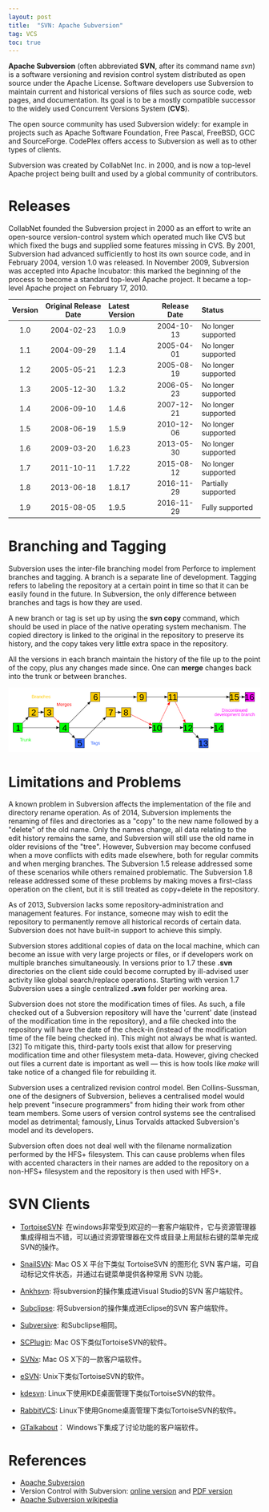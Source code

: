 ```yaml
---
layout: post
title:  "SVN: Apache Subversion"
tag: VCS
toc: true
---
```


**Apache Subversion** (often abbreviated **SVN**, after its command name *svn*) is a software versioning and revision control system distributed as open source under the Apache License. Software developers use Subversion to maintain current and historical versions of files such as source code, web pages, and documentation. Its goal is to be a mostly compatible successor to the widely used Concurrent Versions System (**CVS**).

The open source community has used Subversion widely: for example in projects such as Apache Software Foundation, Free Pascal, FreeBSD, GCC and SourceForge. CodePlex offers access to Subversion as well as to other types of clients.

Subversion was created by CollabNet Inc. in 2000, and is now a top-level Apache project being built and used by a global community of contributors.

<!--more-->

# Releases

CollabNet founded the Subversion project in 2000 as an effort to write an open-source version-control system which operated much like CVS but which fixed the bugs and supplied some features missing in CVS. By 2001, Subversion had advanced sufficiently to host its own source code, and in February 2004, version 1.0 was released. In November 2009, Subversion was accepted into Apache Incubator: this marked the beginning of the process to become a standard top-level Apache project. It became a top-level Apache project on February 17, 2010.

| Version | Original Release Date | Latest Version | Release Date | Status              |
| :-----: | :-------------------: | :------------- | :----------: | :------------------ |
| 1.0     | 2004-02-23            | 1.0.9          | 2004-10-13   | No longer supported |
| 1.1     | 2004-09-29            | 1.1.4          | 2005-04-01   | No longer supported |
| 1.2     | 2005-05-21            | 1.2.3          | 2005-08-19   | No longer supported |
| 1.3     | 2005-12-30            | 1.3.2          | 2006-05-23   | No longer supported |
| 1.4     | 2006-09-10            | 1.4.6          | 2007-12-21   | No longer supported |
| 1.5     | 2008-06-19            | 1.5.9          | 2010-12-06   | No longer supported |
| 1.6     | 2009-03-20            | 1.6.23         | 2013-05-30   | No longer supported |
| 1.7     | 2011-10-11            | 1.7.22         | 2015-08-12   | No longer supported |
| 1.8     | 2013-06-18            | 1.8.17         | 2016-11-29   | Partially supported |
| 1.9     | 2015-08-05            | 1.9.5          | 2016-11-29   | Fully supported     |

<p/>

# Branching and Tagging

Subversion uses the inter-file branching model from Perforce to implement branches and tagging. A branch is a separate line of development. Tagging refers to labeling the repository at a certain point in time so that it can be easily found in the future. In Subversion, the only difference between branches and tags is how they are used.

A new branch or tag is set up by using the **svn copy** command, which should be used in place of the native operating system mechanism. The copied directory is linked to the original in the repository to preserve its history, and the copy takes very little extra space in the repository.

All the versions in each branch maintain the history of the file up to the point of the copy, plus any changes made since. One can **merge** changes back into the trunk or between branches.

![Subversion_project_visualization](/assets/Subversion_project_visualization.png)

# Limitations and Problems

A known problem in Subversion affects the implementation of the file and directory rename operation. As of 2014, Subversion implements the renaming of files and directories as a "copy" to the new name followed by a "delete" of the old name. Only the names change, all data relating to the edit history remains the same, and Subversion will still use the old name in older revisions of the "tree". However, Subversion may become confused when a move conflicts with edits made elsewhere, both for regular commits and when merging branches. The Subversion 1.5 release addressed some of these scenarios while others remained problematic. The Subversion 1.8 release addressed some of these problems by making moves a first-class operation on the client, but it is still treated as copy+delete in the repository.

As of 2013, Subversion lacks some repository-administration and management features. For instance, someone may wish to edit the repository to permanently remove all historical records of certain data. Subversion does not have built-in support to achieve this simply.

Subversion stores additional copies of data on the local machine, which can become an issue with very large projects or files, or if developers work on multiple branches simultaneously. In versions prior to 1.7 these **.svn** directories on the client side could become corrupted by ill-advised user activity like global search/replace operations. Starting with version 1.7 Subversion uses a single centralized **.svn** folder per working area.

Subversion does not store the modification times of files. As such, a file checked out of a Subversion repository will have the 'current' date (instead of the modification time in the repository), and a file checked into the repository will have the date of the check-in (instead of the modification time of the file being checked in). This might not always be what is wanted.[32] To mitigate this, third-party tools exist that allow for preserving modification time and other filesystem meta-data. However, giving checked out files a current date is important as well — this is how tools like *make* will take notice of a changed file for rebuilding it.

Subversion uses a centralized revision control model. Ben Collins-Sussman, one of the designers of Subversion, believes a centralised model would help prevent "insecure programmers" from hiding their work from other team members. Some users of version control systems see the centralised model as detrimental; famously, Linus Torvalds attacked Subversion's model and its developers.

Subversion often does not deal well with the filename normalization performed by the HFS+ filesystem. This can cause problems when files with accented characters in their names are added to the repository on a non-HFS+ filesystem and the repository is then used with HFS+.

# SVN Clients

* [TortoiseSVN](http://tortoisesvn.net/): 在windows非常受到欢迎的一套客户端软件，它与资源管理器集成得相当不错，可以通过资源管理器在文件或目录上用鼠标右键的菜单完成SVN的操作。

* [SnailSVN](https://itunes.apple.com/cn/app/snailsvn/id847259925?mt=12): Mac OS X 平台下类似 TortoiseSVN 的图形化 SVN 客户端，可自动标记文件状态，并通过右键菜单提供各种常用 SVN 功能。

* [Ankhsvn](http://ankhsvn.open.collab.net/): 将subversion的操作集成进Visual Studio的SVN 客户端软件。

* [Subclipse](http://subclipse.tigris.org/): 将Subversion的操作集成进Eclipse的SVN 客户端软件。

* [Subversive](http://www.eclipse.org/subversive/): 和Subclipse相同。

* [SCPlugin](http://scplugin.tigris.org/): Mac OS下类似TortoiseSVN的软件。

* [SVNx](http://code.google.com/p/svnx/): Mac OS X下的一款客户端软件。

* [eSVN](http://sourceforge.net/projects/esvn): Unix下类似TortoiseSVN的软件。

* [kdesvn](http://www.alwins-world.de/programs/kdesvn/): Linux下使用KDE桌面管理下类似TortoiseSVN的软件。

* [RabbitVCS](http://rabbitvcs.org/): Linux下使用Gnome桌面管理下类似TortoiseSVN的软件。

* [GTalkabout](http://www.gtalkabout.com/)： Windows下集成了讨论功能的客户端软件。

# References

* [Apache Subversion](https://subversion.apache.org/)
* Version Control with Subversion: [online version](http://svnbook.red-bean.com/) and [PDF version](/docs/Version_Control_with_Subversion_Subversion1.7_r5396.pdf)
* [Apache Subversion wikipedia](https://en.wikipedia.org/wiki/Apache_Subversion)
